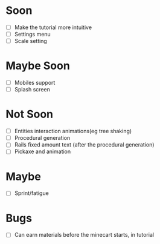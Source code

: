 # Soon 
- [ ] Make the tutorial more intuitive
- [ ] Settings menu
- [ ] Scale setting

# Maybe Soon
- [ ] Mobiles support
- [ ] Splash screen

# Not Soon
- [ ] Entities interaction animations(eg tree shaking)
- [ ] Procedural generation
- [ ] Rails fixed amount text (after the procedural generation)
- [ ] Pickaxe and animation

# Maybe
- [ ] Sprint/fatigue

# Bugs
- [ ] Can earn materials before the minecart starts, in tutorial

